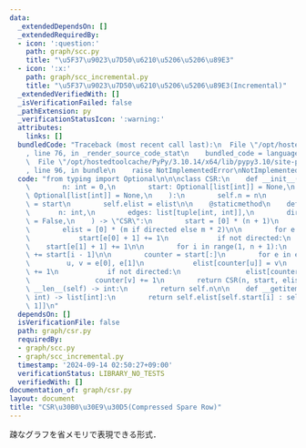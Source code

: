 ```yaml
---
data:
  _extendedDependsOn: []
  _extendedRequiredBy:
  - icon: ':question:'
    path: graph/scc.py
    title: "\u5F37\u9023\u7D50\u6210\u5206\u5206\u89E3"
  - icon: ':x:'
    path: graph/scc_incremental.py
    title: "\u5F37\u9023\u7D50\u6210\u5206\u5206\u89E3(Incremental)"
  _extendedVerifiedWith: []
  _isVerificationFailed: false
  _pathExtension: py
  _verificationStatusIcon: ':warning:'
  attributes:
    links: []
  bundledCode: "Traceback (most recent call last):\n  File \"/opt/hostedtoolcache/PyPy/3.10.14/x64/lib/pypy3.10/site-packages/onlinejudge_verify/documentation/build.py\"\
    , line 76, in _render_source_code_stat\n    bundled_code = language.bundle(\n\
    \  File \"/opt/hostedtoolcache/PyPy/3.10.14/x64/lib/pypy3.10/site-packages/onlinejudge_verify/languages/python.py\"\
    , line 96, in bundle\n    raise NotImplementedError\nNotImplementedError\n"
  code: "from typing import Optional\n\n\nclass CSR:\n    def __init__(\n        self,\n\
    \        n: int = 0,\n        start: Optional[list[int]] = None,\n        elist:\
    \ Optional[list[int]] = None,\n    ):\n        self.n = n\n        self.start\
    \ = start\n        self.elist = elist\n\n    @staticmethod\n    def build(\n \
    \       n: int,\n        edges: list[tuple[int, int]],\n        directed: bool\
    \ = False,\n    ) -> \"CSR\":\n        start = [0] * (n + 1)\n        m = len(edges)\n\
    \        elist = [0] * (m if directed else m * 2)\n\n        for e in edges:\n\
    \            start[e[0] + 1] += 1\n            if not directed:\n            \
    \    start[e[1] + 1] += 1\n\n        for i in range(1, n + 1):\n            start[i]\
    \ += start[i - 1]\n\n        counter = start[:]\n        for e in edges:\n   \
    \         u, v = e[0], e[1]\n            elist[counter[u]] = v\n            counter[u]\
    \ += 1\n            if not directed:\n                elist[counter[v]] = u\n\
    \                counter[v] += 1\n        return CSR(n, start, elist)\n\n    def\
    \ __len__(self) -> int:\n        return self.n\n\n    def __getitem__(self, i:\
    \ int) -> list[int]:\n        return self.elist[self.start[i] : self.start[i +\
    \ 1]]\n"
  dependsOn: []
  isVerificationFile: false
  path: graph/csr.py
  requiredBy:
  - graph/scc.py
  - graph/scc_incremental.py
  timestamp: '2024-09-14 02:50:27+09:00'
  verificationStatus: LIBRARY_NO_TESTS
  verifiedWith: []
documentation_of: graph/csr.py
layout: document
title: "CSR\u30B0\u30E9\u30D5(Compressed Spare Row)"
---
```


疎なグラフを省メモリで表現できる形式．

